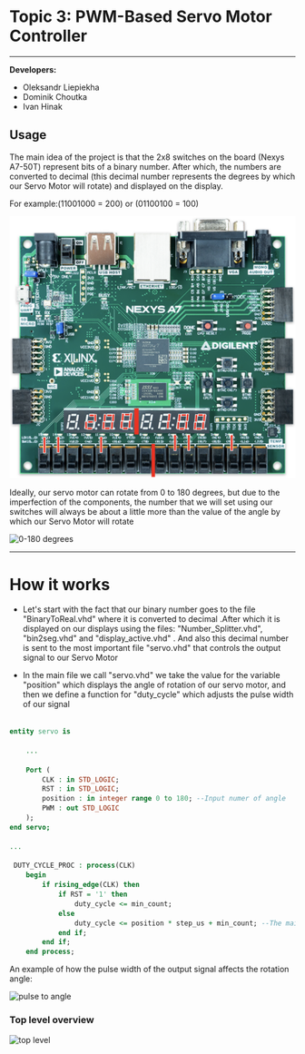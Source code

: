 # Topic 3: PWM-Based Servo Motor Controller

____
__Developers:__
 * Oleksandr Liepiekha
 * Dominik Choutka
 * Ivan Hinak
  

  ## Usage 
  The main idea of the project is that the 2x8 switches on the board (Nexys A7-50T) represent bits of a binary number. 
  After which, the numbers are converted to decimal (this decimal number represents the degrees by which our Servo Motor will rotate) and displayed on the display.
  
  For example:(11001000 = 200) or (01100100 = 100)

![example](https://github.com/Oleksandr-Liepiekha/Topic-3-PWM-Based-Servo-Motor-Controller/blob/main/inital%20sources/example%20of%20display.png?raw=true)


  
   Ideally, our servo motor can rotate from 0 to 180 degrees, but due to the imperfection of the components, the number that we will set using our switches will always be about a little more than the value of the angle by which our Servo Motor will rotate
 
 ![0-180 degrees](https://cdn-learn.adafruit.com/assets/assets/000/055/650/medium800/robotics___cnc_servo-pic_angle.png?1529422893)
 ___
 # How it works
* Let's start with the fact that our binary number goes to the file "BinaryToReal.vhd" where it is converted to decimal .After which it is displayed on our displays using the files: "Number_Splitter.vhd", "bin2seg.vhd" and "display_active.vhd" .
  And also this decimal number is sent to the most important file "servo.vhd" that controls the output signal to our Servo Motor
  
* In the main file we call "servo.vhd" we take the value for the variable "position" which displays the angle of rotation of our servo motor, and then we define a function for "duty_cycle" which adjusts the pulse width of our signal

``````vhdl 

entity servo is

    ...

    Port (
        CLK : in STD_LOGIC;
        RST : in STD_LOGIC;
        position : in integer range 0 to 180; --Input numer of angle
        PWM : out STD_LOGIC
    );
end servo;

...

 DUTY_CYCLE_PROC : process(CLK)
    begin
        if rising_edge(CLK) then
            if RST = '1' then
                duty_cycle <= min_count;
            else
                duty_cycle <= position * step_us + min_count; --The main function
            end if;
        end if;
    end process;

``````
An example of how the pulse width of the output signal affects the rotation angle:

![pulse to angle](https://i.pinimg.com/736x/88/97/00/8897000102a5bcdba57a00f03fe40117.jpg)
### Top level overview
![top level]()
 
